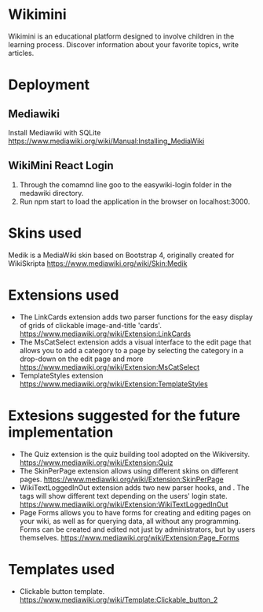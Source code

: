 # Wikimini
 
Wikimini is an educational platform designed to involve children in the learning process. Discover information about your favorite topics, write articles.

# Deployment
## Mediawiki 
Install Mediawiki with SQLite
https://www.mediawiki.org/wiki/Manual:Installing_MediaWiki

## WikiMini React Login
1) Through the comamnd line goo to the easywiki-login folder in the medawiki directory.
2) Run npm start to load the application in the browser on localhost:3000.
 
# Skins used
Medik is a MediaWiki skin based on Bootstrap 4, originally created for WikiSkripta
https://www.mediawiki.org/wiki/Skin:Medik

# Extensions used
 
* The LinkCards extension adds two parser functions for the easy display of grids of clickable image-and-title 'cards'.
https://www.mediawiki.org/wiki/Extension:LinkCards
* The MsCatSelect extension adds a visual interface to the edit page that allows you to add a category to a page by selecting the category in a drop-down on the edit page and more
https://www.mediawiki.org/wiki/Extension:MsCatSelect
* TemplateStyles extension
https://www.mediawiki.org/wiki/Extension:TemplateStyles
 
# Extesions suggested for the future implementation
 
* The Quiz extension is the quiz building tool adopted on the Wikiversity.
https://www.mediawiki.org/wiki/Extension:Quiz
* The SkinPerPage extension allows using different skins on different pages.
https://www.mediawiki.org/wiki/Extension:SkinPerPage
* WikiTextLoggedInOut extension adds two new parser hooks, <loggedin> and <loggedout>. The tags will show different text depending on the users' login state.
https://www.mediawiki.org/wiki/Extension:WikiTextLoggedInOut
* Page Forms allows you to have forms for creating and editing pages on your wiki, as well as for querying data, all without any programming. Forms can be created and edited not just by administrators, but by users themselves.
https://www.mediawiki.org/wiki/Extension:Page_Forms
 
# Templates used
 
* Clickable button template.
https://www.mediawiki.org/wiki/Template:Clickable_button_2
 

